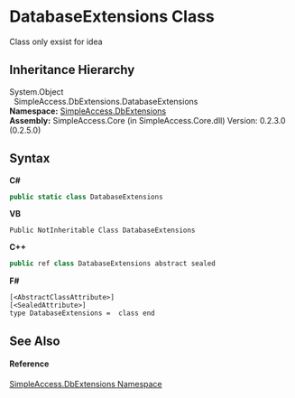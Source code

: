 # DatabaseExtensions Class
 

Class only exsist for idea


## Inheritance Hierarchy
System.Object<br />&nbsp;&nbsp;SimpleAccess.DbExtensions.DatabaseExtensions<br />
**Namespace:**&nbsp;<a href="N_SimpleAccess_DbExtensions">SimpleAccess.DbExtensions</a><br />**Assembly:**&nbsp;SimpleAccess.Core (in SimpleAccess.Core.dll) Version: 0.2.3.0 (0.2.5.0)

## Syntax

**C#**<br />
``` C#
public static class DatabaseExtensions
```

**VB**<br />
``` VB
Public NotInheritable Class DatabaseExtensions
```

**C++**<br />
``` C++
public ref class DatabaseExtensions abstract sealed
```

**F#**<br />
``` F#
[<AbstractClassAttribute>]
[<SealedAttribute>]
type DatabaseExtensions =  class end
```


## See Also


#### Reference
<a href="N_SimpleAccess_DbExtensions">SimpleAccess.DbExtensions Namespace</a><br />
